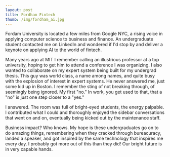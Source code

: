 ```yaml
---
layout: post
title: Fordham Fintech 
thumb: /img/fordham_ai.jpg
---
```


Fordam University is located a few miles from Google NYC, a rising voice in applying
computer science to business and finance.  An undergraduate student contacted me on
LinkedIn and wondered if I'd stop by and deliver a keynote on applying AI to the world
of fintech.

Many years ago at MIT I remember calling an illustrious professor at a top university,
hoping to get him to attend a conference I was organizing.  I also wanted to collaborate
on my expert system being built for my undergrad thesis.  This guy was world class, a name among
names, and quite busy with the explosion of interest in expert systems.  He never answered me,
just some kid up in Boston.  I remember the sting of not breaking through, of seemingly being
ignored.  My first "no."  In work, you get used to that, that a "no" is just one step closer
to a "yes."  

I answered. The room was full of bright-eyed students, the energy palpable.  I contributed
what I could and thoroughly enjoyed the sidebar conversations that went on and on, eventually 
being kicked out by the maintenance staff.

Business impact?  Who knows.  My hope is these undergraduates go on to do amazing things, remembering
when they cracked through bureacuracy, landed a speaker, and got inspired by the same technology
that inspires me every day.  I probably got more out of this than they did!  Our bright future is in very
capable hands. 

